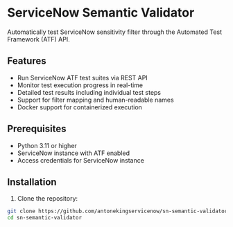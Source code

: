  # ServiceNow Semantic Validator                                                                              
                                                                                                              
 Automatically test ServiceNow sensitivity filter through the Automated Test Framework (ATF) API.             
                                                                                                              
 ## Features                                                                                                  
                                                                                                              
 - Run ServiceNow ATF test suites via REST API                                                                
 - Monitor test execution progress in real-time                                                               
 - Detailed test results including individual test steps                                                      
 - Support for filter mapping and human-readable names                                                        
 - Docker support for containerized execution                                                                 
                                                                                                              
 ## Prerequisites                                                                                             
                                                                                                              
 - Python 3.11 or higher                                                                                      
 - ServiceNow instance with ATF enabled                                                                       
 - Access credentials for ServiceNow instance                                                                 
                                                                                                              
 ## Installation                                                                                              
                                                                                                              
 1. Clone the repository:                                                                                     
 ```bash                                                                                                      
 git clone https://github.com/antonekingservicenow/sn-semantic-validator.git                                  
 cd sn-semantic-validator 
